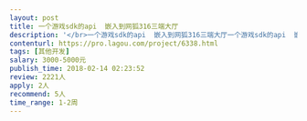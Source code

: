 ```yaml
---                
layout: post       
title: 一个游戏sdk的api  嵌入到网狐316三端大厅           
description: '</br>一个游戏sdk的api  嵌入到网狐316三端大厅一个游戏sdk的api  嵌入到网狐316三端大厅一个游戏sdk的api  嵌入到网狐316三端大厅</br>'     
contenturl: https://pro.lagou.com/project/6338.html      
tags: [其他开发]            
salary: 3000-5000元          
publish_time: 2018-02-14 02:23:52         
review: 2221人                   
apply: 2人                   
recommend: 5人                   
time_range: 1-2周              
---                 
```

